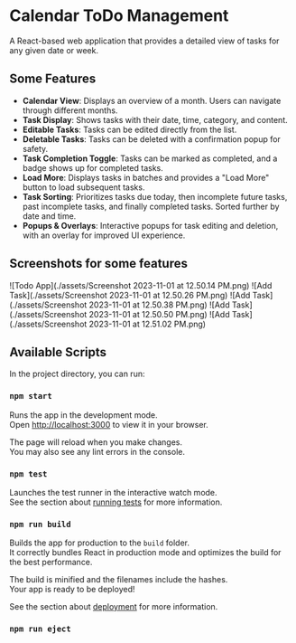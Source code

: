 # Calendar ToDo Management

A React-based web application that provides a detailed view of tasks for any given date or week.

## Some Features

- **Calendar View**: Displays an overview of a month. Users can navigate through different months.
- **Task Display**: Shows tasks with their date, time, category, and content.
- **Editable Tasks**: Tasks can be edited directly from the list.
- **Deletable Tasks**: Tasks can be deleted with a confirmation popup for safety.
- **Task Completion Toggle**: Tasks can be marked as completed, and a badge shows up for completed tasks.
- **Load More**: Displays tasks in batches and provides a "Load More" button to load subsequent tasks.
- **Task Sorting**: Prioritizes tasks due today, then incomplete future tasks, past incomplete tasks, and finally completed tasks. Sorted further by date and time.
- **Popups & Overlays**: Interactive popups for task editing and deletion, with an overlay for improved UI experience.

## Screenshots for some features
![Todo App](./assets/Screenshot 2023-11-01 at 12.50.14 PM.png)
![Add Task](./assets/Screenshot 2023-11-01 at 12.50.26 PM.png)
![Add Task](./assets/Screenshot 2023-11-01 at 12.50.38 PM.png)
![Add Task](./assets/Screenshot 2023-11-01 at 12.50.50 PM.png)
![Add Task](./assets/Screenshot 2023-11-01 at 12.51.02 PM.png)

## Available Scripts

In the project directory, you can run:

### `npm start`

Runs the app in the development mode.\
Open [http://localhost:3000](http://localhost:3000) to view it in your browser.

The page will reload when you make changes.\
You may also see any lint errors in the console.

### `npm test`

Launches the test runner in the interactive watch mode.\
See the section about [running tests](https://facebook.github.io/create-react-app/docs/running-tests) for more information.

### `npm run build`

Builds the app for production to the `build` folder.\
It correctly bundles React in production mode and optimizes the build for the best performance.

The build is minified and the filenames include the hashes.\
Your app is ready to be deployed!

See the section about [deployment](https://facebook.github.io/create-react-app/docs/deployment) for more information.

### `npm run eject`